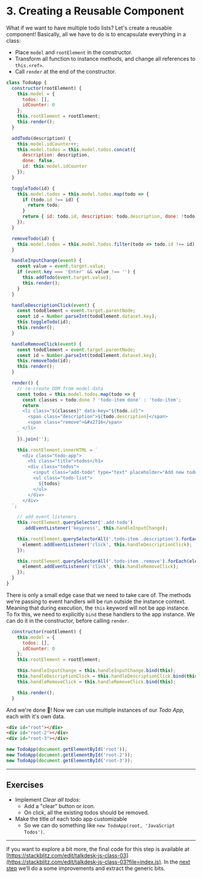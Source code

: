 # 3. Creating a Reusable Component

What if we want to have multiple todo lists? Let's create a reusable component! Basically, all we have to do is to encapsulate everything in a class:
- Place `model` and `rootElement` in the constructor.
- Transform all function to instance methods, and change all references to `this.<ref>`.
- Call `render` at the end of the constructor.

```js
class TodoApp {
  constructor(rootElement) {
    this.model = {
      todos: [],
      idCounter: 0
    };
    this.rootElement = rootElement;
    this.render();
  }

  addTodo(description) {
    this.model.idCounter++;
    this.model.todos = this.model.todos.concat({
      description: description,
      done: false,
      id: this.model.idCounter
    });
  }

  toggleTodo(id) {
    this.model.todos = this.model.todos.map(todo => {
      if (todo.id !== id) {
        return todo;
      }
      return { id: todo.id, description: todo.description, done: !todo.done };
    });
  }

  removeTodo(id) {
    this.model.todos = this.model.todos.filter(todo => todo.id !== id);
  }

  handleInputChange(event) {
    const value = event.target.value;
    if (event.key === 'Enter' && value !== '') {
      this.addTodo(event.target.value);
      this.render();
    }
  }

  handleDescriptionClick(event) {
    const todoElement = event.target.parentNode;
    const id = Number.parseInt(todoElement.dataset.key);
    this.toggleTodo(id);
    this.render();
  }

  handleRemoveClick(event) {
    const todoElement = event.target.parentNode;
    const id = Number.parseInt(todoElement.dataset.key);
    this.removeTodo(id);
    this.render();
  }

  render() {
    // re-create DOM from model data
    const todos = this.model.todos.map(todo => {
      const classes = todo.done ? 'todo-item done' : 'todo-item';
      return `
      <li class="${classes}" data-key="${todo.id}">
        <span class="description">${todo.description}</span>
        <span class="remove">&#x2716</span>
      </li>
    `
    }).join('');

    this.rootElement.innerHTML = `
      <div class="todo-app">
        <h1 class="title">todos</h1>
        <div class="todos">
          <input class="add-todo" type="text" placeholder="Add new todo" />
          <ul class="todo-list">
            ${todos}
          </ul>
        </div>
      </div>
  `;

    // add event listeners
    this.rootElement.querySelector('.add-todo')
      .addEventListener('keypress', this.handleInputChange);

    this.rootElement.querySelectorAll('.todo-item .description').forEach(element => {
      element.addEventListener('click', this.handleDescriptionClick);
    });

    this.rootElement.querySelectorAll('.todo-item .remove').forEach(element => {
      element.addEventListener('click', this.handleRemoveClick);
    });
  }
}
```

There is only a small edge case that we need to take care of. The methods we're passing to event handlers will be run outside the instance context. Meaning that during execution, the `this` keyword will not be app instance. To fix this, we need to explicitly `bind` these handlers to the app instance. We can do it in the constructor, before calling `render`.
```js
  constructor(rootElement) {
    this.model = {
      todos: [],
      idCounter: 0
    };
    this.rootElement = rootElement;

    this.handleInputChange = this.handleInputChange.bind(this);
    this.handleDescriptionClick = this.handleDescriptionClick.bind(this);
    this.handleRemoveClick = this.handleRemoveClick.bind(this);

    this.render();
  }
```

And we're done 🎊! Now we can use multiple instances of our _Todo App_, each with it's own data.
```html
<div id="root"></div>
<div id="root-2"></div>
<div id="root-3"></div>
```
```js
new TodoApp(document.getElementById('root'));
new TodoApp(document.getElementById('root-2'));
new TodoApp(document.getElementById('root-3'));
```

---

## Exercises
- Implement _Clear all todos_:
  - Add a "clear" button or icon.
  - On click, all the existing todos should be removed.
- Make the title of each todo app customizable
  - So we can do something like `new TodoApp(root, 'JavaScript Todos')`.

---
If you want to explore a bit more, the final code for this step is available at [https://stackblitz.com/edit/talkdesk-js-class-03](https://stackblitz.com/edit/talkdesk-js-class-03?file=index.js). In the [next step](./04-extracting-generic-bits.md) we'll do a some improvements and extract the generic bits.
